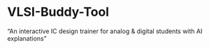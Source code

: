 # VLSI-Buddy-Tool
“An interactive IC design trainer for analog &amp; digital students with AI explanations”
